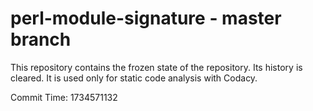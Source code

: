 # perl-module-signature - master branch

This repository contains the frozen state of the repository.
Its history is cleared. It is used only for static code
analysis with Codacy.

Commit Time: 1734571132